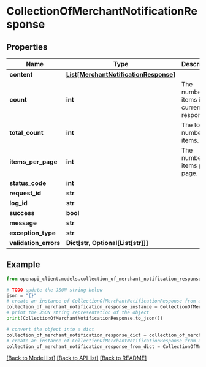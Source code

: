 # CollectionOfMerchantNotificationResponse


## Properties

Name | Type | Description | Notes
------------ | ------------- | ------------- | -------------
**content** | [**List[MerchantNotificationResponse]**](MerchantNotificationResponse.md) |  | [optional] 
**count** | **int** | The number of items in the current response. | [optional] 
**total_count** | **int** | The total number of items. | [optional] 
**items_per_page** | **int** | The number of items per page. | [optional] 
**status_code** | **int** |  | [optional] 
**request_id** | **str** |  | [optional] 
**log_id** | **str** |  | [optional] 
**success** | **bool** |  | [optional] 
**message** | **str** |  | [optional] 
**exception_type** | **str** |  | [optional] 
**validation_errors** | **Dict[str, Optional[List[str]]]** |  | [optional] 

## Example

```python
from openapi_client.models.collection_of_merchant_notification_response import CollectionOfMerchantNotificationResponse

# TODO update the JSON string below
json = "{}"
# create an instance of CollectionOfMerchantNotificationResponse from a JSON string
collection_of_merchant_notification_response_instance = CollectionOfMerchantNotificationResponse.from_json(json)
# print the JSON string representation of the object
print(CollectionOfMerchantNotificationResponse.to_json())

# convert the object into a dict
collection_of_merchant_notification_response_dict = collection_of_merchant_notification_response_instance.to_dict()
# create an instance of CollectionOfMerchantNotificationResponse from a dict
collection_of_merchant_notification_response_from_dict = CollectionOfMerchantNotificationResponse.from_dict(collection_of_merchant_notification_response_dict)
```
[[Back to Model list]](../README.md#documentation-for-models) [[Back to API list]](../README.md#documentation-for-api-endpoints) [[Back to README]](../README.md)



